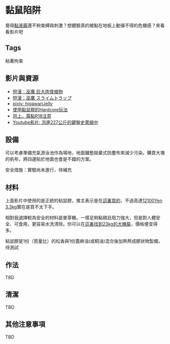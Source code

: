 黏鼠陷阱
=====

覺得[黏液繭](slime_cocoon.md)還不夠束縛與刺激？想體驗真的被黏在地板上動彈不得的危機感？來看看影片吧

## Tags

粘著拘束

## 影片與資源

- [短漫：巫鷹 巨大肉食植物](https://www.pixiv.net/artworks/75498979)
- [短漫：巫鷹 スライムトラップ](https://www.pixiv.net/artworks/58654342)
- [pixiv: higawariJelly](https://www.pixiv.net/users/691778)
- [使用黏鼠膠的Hardcore玩法](https://twitter.com/B6uKyyp3bVTB1Dr/status/1217088671624527872)
- [同上，露點R18注意](https://twitter.com/B6uKyyp3bVTB1Dr/status/1219177925762670594)
- [Youtube影片: 泡進227公斤的鍵盤史萊姆中](https://www.youtube.com/watch?v=f_KAUcRBlWs)

## 設備

可以考慮準備充氣游泳池作為場地，地面鋪墊拋棄式防塵布來減少污染。購買大塊的帆布，將四邊貼於地面也會是不錯的方案。

安全措施：實驗尚未進行，待補充

## 材料

上面影片中使用的是正統的粘鼠膠，推主表示是在[這裏買的](http://www.sumisu-t.com/items/01_nezumi.html)，不過高達[12100Yen 3.3kg](https://www.amazon.co.jp/チューチューピッタンコ-レギュラータイプ-3-3kg-ネズミ粘着剤-業務用とりもち/dp/B07YXSW16V/ref=sr_1_20?__mk_ja_JP=カタカナ&dchild=1&keywords=ねずみとりもちピッタンコ&qid=1595051477&sr=8-20)實在是買不太下手。

相對我選擇較為安全的材料是麥芽糖。一樣足夠黏稠且阻力強大，但是對人體安全、可食用，更容易水洗清除。你可以在[這裏找到23kg的大桶裝](http://stickysli.me/shop.html#mousetrap)，價格便宜得多。

粘鼠膠是1份（質量比）的松香與1份蓖麻油(或桐油)混合後加熱熬成膠狀物製備，待測試

## 作法

TBD

## 清潔

TBD

## 其他注意事項

TBD